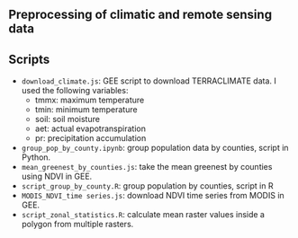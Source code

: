 ## Preprocessing of climatic and remote sensing data

## Scripts
- `download_climate.js`: GEE script to download TERRACLIMATE data. I used the following variables:
    - tmmx: maximum temperature
    - tmin: minimum temperature
    - soil: soil moisture
    - aet: actual evapotranspiration
    - pr: precipitation accumulation
- `group_pop_by_county.ipynb`: group population data by counties, script in Python.
- `mean_greenest_by_counties.js`: take the mean greenest by counties using NDVI in GEE.
- `script_group_by_county.R`: group population by counties, script in R
- `MODIS_NDVI_time series.js`: download NDVI time series from MODIS in GEE. 
- `script_zonal_statistics.R`: calculate mean raster values inside a polygon from multiple rasters.
